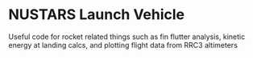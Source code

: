 # NUSTARS Launch Vehicle
Useful code for rocket related things such as
fin flutter analysis, kinetic energy at landing calcs,
and plotting flight data from RRC3 altimeters
